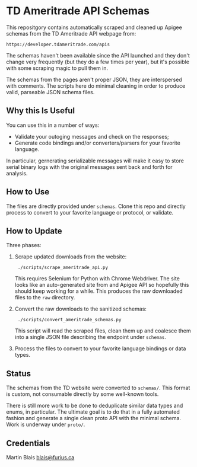 # TD Ameritrade API Schemas

This repositgory contains automatically scraped and cleaned up Apigee schemas
from the TD Ameritrade API webpage from:

    https://developer.tdameritrade.com/apis

The schemas haven't been available since the API launched and they don't change
very frequently (but they do a few times per year), but it's possible with some
scraping magic to pull them in.

The schemas from the pages aren't proper JSON, they are interspersed with
comments. The scripts here do minimal cleaning in order to produce valid,
parseable JSON schema files.

## Why this Is Useful

You can use this in a number of ways:

- Validate your outoging messages and check on the responses;
- Generate code bindings and/or converters/parsers for your favorite language.

In particular, gernerating serializable messages will make it easy to store
serial binary logs with the original messages sent back and forth for analysis.

## How to Use

The files are directly provided under `schemas`. Clone this repo and directly
process to convert to your favorite language or protocol, or validate.

## How to Update

Three phases:

1. Scrape updated downloads from the website:

        ./scripts/scrape_ameritrade_api.py

   This requires Selenium for Python with Chrome Webdriver. The site looks like
   an auto-generated site from and Apigee API so hopefully this should keep
   working for a while. This produces the raw downloaded files to the `raw`
   directory.

2. Convert the raw downloads to the sanitized schemas:

        ./scripts/convert_ameritrade_schemas.py

   This script will read the scraped files, clean them up and coalesce them into
   a single JSON file describing the endpoint under `schemas`.

3. Process the files to convert to your favorite language bindings or data
   types.


## Status

The schemas from the TD website were converted to `schemas/`.
This format is custom, not consumable directly by some well-known tools.

There is still more work to be done to deduplicate similar data types and enums,
in particular. The ultimate goal is to do that in a fully automated fashion and
generate a single clean proto API with the minimal schema. Work is underway
under `proto/`.

## Credentials

Martin Blais <blais@furius.ca>
